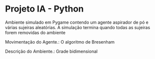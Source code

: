 # Projeto IA - Python
Ambiente simulado em Pygame contendo um agente aspirador de pó e várias sujeiras aleatórias.
A simulação termina quando todas as
sujeiras forem removidas do ambiente

Movimentação do Agente.: O algoritmo de Bresenham

Descrição do Ambiente.: Grade bidimensional
